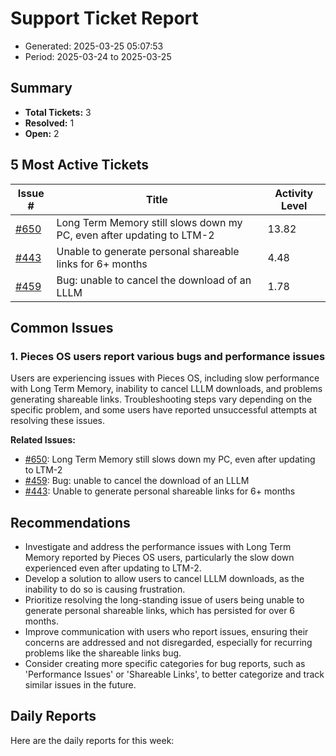 # Support Ticket Report
- Generated: 2025-03-25 05:07:53
- Period: 2025-03-24 to 2025-03-25

## Summary
- **Total Tickets:** 3
- **Resolved:** 1
- **Open:** 2

## 5 Most Active Tickets
| Issue # | Title | Activity Level |
|---------|-------|----------------|
| [#650](https://github.com/pieces-app/support/issues/650) | Long Term Memory still slows down my PC, even after updating to LTM-2 | 13.82 |
| [#443](https://github.com/pieces-app/support/issues/443) | Unable to generate personal shareable links for 6+ months | 4.48 |
| [#459](https://github.com/pieces-app/support/issues/459) | Bug: unable to cancel the download of an LLLM | 1.78 |

## Common Issues
### 1. Pieces OS users report various bugs and performance issues
Users are experiencing issues with Pieces OS, including slow performance with Long Term Memory, inability to cancel LLLM downloads, and problems generating shareable links. Troubleshooting steps vary depending on the specific problem, and some users have reported unsuccessful attempts at resolving these issues.

**Related Issues:**
- [#650](https://github.com/pieces-app/support/issues/650): Long Term Memory still slows down my PC, even after updating to LTM-2
- [#459](https://github.com/pieces-app/support/issues/459): Bug: unable to cancel the download of an LLLM
- [#443](https://github.com/pieces-app/support/issues/443): Unable to generate personal shareable links for 6+ months


## Recommendations
- Investigate and address the performance issues with Long Term Memory reported by Pieces OS users, particularly the slow down experienced even after updating to LTM-2.
- Develop a solution to allow users to cancel LLLM downloads, as the inability to do so is causing frustration.
- Prioritize resolving the long-standing issue of users being unable to generate personal shareable links, which has persisted for over 6 months.
- Improve communication with users who report issues, ensuring their concerns are addressed and not disregarded, especially for recurring problems like the shareable links bug.
- Consider creating more specific categories for bug reports, such as 'Performance Issues' or 'Shareable Links', to better categorize and track similar issues in the future.

## Daily Reports
Here are the daily reports for this week:

